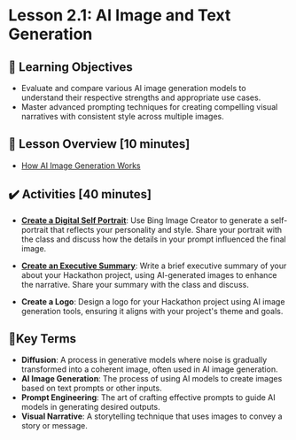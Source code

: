 <!-- 💡 Tip for viewing this file: To see this markdown file in a nicely formatted preview mode in VS Code, press Ctrl+Shift+V. You can also right-click on the file tab and select "Open Preview" or use the Command Palette (Ctrl+Shift+P) and search for "Markdown: Open Preview". -->

# Lesson 2.1: AI Image and Text Generation

## 🎯 Learning Objectives

- Evaluate and compare various AI image generation models to understand their respective strengths and appropriate use cases.
- Master advanced prompting techniques for creating compelling visual narratives with consistent style across multiple images.

## 📌 Lesson Overview [10 minutes]

- [How AI Image Generation Works](https://www.youtube.com/watch?v=Rke0V_VkF3c)

## ✔️ Activities [40 minutes]

- [**Create a Digital Self Portrait**](activity-create-a-digita-self-portrait.md): Use Bing Image Creator to generate a self-portrait that reflects your personality and style. Share your portrait with the class and discuss how the details in your prompt influenced the final image.


- [**Create an Executive Summary**](activity-create-an-executive-summary.md): Write a brief executive summary of your about your Hackathon project, using AI-generated images to enhance the narrative. Share your summary with the class and discuss.

- **Create a Logo**: Design a logo for your Hackathon project using AI image generation tools, ensuring it aligns with your project's theme and goals.

## 📑Key Terms

- **Diffusion**: A process in generative models where noise is gradually transformed into a coherent image, often used in AI image generation.
- **AI Image Generation**: The process of using AI models to create images based on text prompts or other inputs.
- **Prompt Engineering**: The art of crafting effective prompts to guide AI models in generating desired outputs.
- **Visual Narrative**: A storytelling technique that uses images to convey a story or message.
